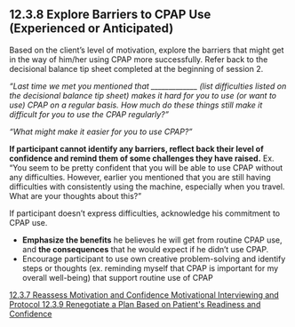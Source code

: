 ## 12.3.8 Explore Barriers to CPAP Use (Experienced or Anticipated)

Based on the client’s level of motivation, explore the barriers that might get in the way of him/her using CPAP more successfully. Refer back to the decisional balance tip sheet completed at the beginning of session 2.

_“Last time we met you mentioned that _____________ (list difficulties listed on the decisional balance tip sheet) makes it hard for you to use (or want to use) CPAP on a regular basis. How much do these things still make it difficult for you to use the CPAP regularly?”_

_“What might make it easier for you to use CPAP?”_

**If participant cannot identify any barriers, reflect back their level of confidence and remind them of some challenges they have raised.** Ex. “You seem to be pretty confident that you will be able to use CPAP without any difficulties. However, earlier you mentioned that you are still having difficulties with consistently using the machine, especially when you travel. What are your thoughts about this?”

If participant doesn’t express difficulties, acknowledge his commitment to CPAP use.

* **Emphasize the benefits** he believes he will get from routine CPAP use, and **the consequences** that he would expect if he didn’t use CPAP.
* Encourage participant to use own creative problem-solving and identify steps or thoughts (ex. reminding myself that CPAP is important for my overall well-being) that support routine use of CPAP


<div class="center">
<div class="btn-group">
  <a href=":pages_path:/manuals/motivational-interviewing/12-03-07-reassess-motivation-confidence.md" class="btn btn-default">
    <span class="glyphicon glyphicon-chevron-left"></span>
    12.3.7 Reassess Motivation and Confidence
  </a>

  <a href=":pages_path:/manuals/motivational-interviewing" class="btn btn-default">
    <span class="glyphicon glyphicon-chevron-up"></span>
    Motivational Interviewing and Protocol
  </a>

  <a href=":pages_path:/motivational-interviewing/12-03-09-renegotiate-plan.md" class="btn btn-success">
    <span class="glyphicon glyphicon-chevron-right"></span>
    12.3.9 Renegotiate a Plan Based on Patient's Readiness and Confidence
  </a>
</div>
</div>
